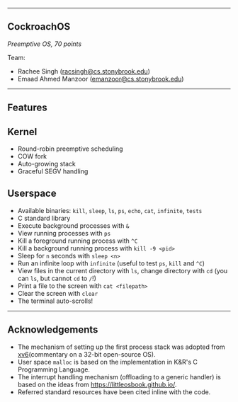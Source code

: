 ------------
CockroachOS 
------------

*Preemptive OS, 70 points*

Team:
   * Rachee Singh (racsingh@cs.stonybrook.edu)
   * Emaad Ahmed Manzoor (emanzoor@cs.stonybrook.edu)

--------
Features
--------

## Kernel
   * Round-robin preemptive scheduling
   * COW fork
   * Auto-growing stack
   * Graceful SEGV handling

## Userspace

   * Available binaries: `kill`, `sleep`, `ls`, `ps`, `echo`, `cat`, `infinite`, `tests`
   * C standard library
   * Execute background processes with `&`
   * View running processes with `ps`
   * Kill a foreground running process with `^C`
   * Kill a background running process with `kill -9 <pid>`
   * Sleep for `n` seconds with `sleep <n>`
   * Run an infinite loop with `infinite` (useful to test `ps`, `kill` and `^C`)
   * View files in the current directory with `ls`, change directory with `cd` (you can `ls`, but cannot `cd` to `/`!)
   * Print a file to the screen with `cat <filepath>`
   * Clear the screen with `clear`
   * The terminal auto-scrolls!

----------------
Acknowledgements
----------------

   * The mechanism of setting up the first process stack was adopted from [xv6](https://pdos.csail.mit.edu/6.828/2014/xv6/book-rev8.pdf)(commentary on a 32-bit open-source OS).
   * User space `malloc` is based on the implementation in K&R's C Programming Language.
   * The interrupt handling mechanism (offloading to a generic handler) is based on the ideas from https://littleosbook.github.io/.
   * Referred standard resources have been cited inline with the code.
